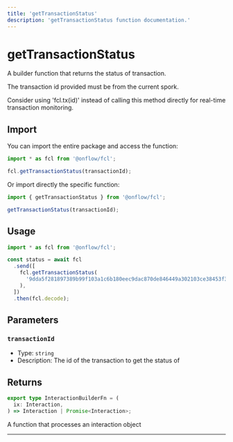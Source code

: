 ```yaml
---
title: 'getTransactionStatus'
description: 'getTransactionStatus function documentation.'
---
```


<!-- THIS DOCUMENT IS AUTO-GENERATED FROM [onflow/fcl/../sdk/src/build/cadence/build-get-transaction-status.ts](https://github.com/onflow/fcl-js/tree/master/packages/fcl/../sdk/src/build/cadence/build-get-transaction-status.ts). DO NOT EDIT MANUALLY -->

# getTransactionStatus

A builder function that returns the status of transaction.

The transaction id provided must be from the current spork.

Consider using 'fcl.tx(id)' instead of calling this method directly for real-time transaction monitoring.

## Import

You can import the entire package and access the function:

```typescript
import * as fcl from '@onflow/fcl';

fcl.getTransactionStatus(transactionId);
```

Or import directly the specific function:

```typescript
import { getTransactionStatus } from '@onflow/fcl';

getTransactionStatus(transactionId);
```

## Usage

```typescript
import * as fcl from '@onflow/fcl';

const status = await fcl
  .send([
    fcl.getTransactionStatus(
      '9dda5f281897389b99f103a1c6b180eec9dac870de846449a302103ce38453f3',
    ),
  ])
  .then(fcl.decode);
```

## Parameters

### `transactionId`

- Type: `string`
- Description: The id of the transaction to get the status of

## Returns

```typescript
export type InteractionBuilderFn = (
  ix: Interaction,
) => Interaction | Promise<Interaction>;
```

A function that processes an interaction object

---
